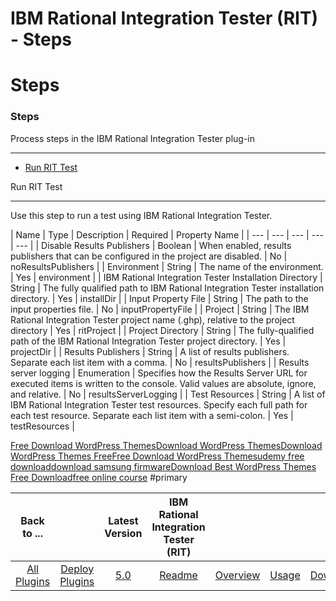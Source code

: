 
IBM Rational Integration Tester (RIT) - Steps
=============================================

# Steps



### Steps




 



Process steps in the IBM Rational Integration Tester plug-in

------------------------------------------------------------


* [Run RIT Test](#run_rit_test)




Run RIT Test

------------


Use this step to run a test using IBM Rational Integration Tester.




| Name | Type | Description | 
Required | Property Name |
| --- | --- | --- | --- | --- |
| Disable Results Publishers | Boolean | When enabled, 
results publishers that can be configured in the project are disabled. | No | noResultsPublishers |
| Environment | 
String | The name of the environment. | Yes | environment |
| IBM Rational Integration Tester Installation Directory | 
String | The fully qualified path to IBM Rational Integration Tester installation directory. | Yes | installDir |
| 
Input Property File | String | The path to the input properties file. | No | inputPropertyFile |
| Project | String | 
The IBM Rational Integration Tester project name (.ghp), relative to the project directory | Yes | ritProject |
| 
Project Directory | String | The fully-qualified path of the IBM Rational Integration Tester project directory. | Yes | 
projectDir |
| Results Publishers | String | A list of results publishers. Separate each list item with a comma. | No | 
resultsPublishers |
| Results server logging | Enumeration | Specifies how the Results Server URL for executed items is 
written to the console. Valid values are absolute, ignore, and relative. | No | resultsServerLogging |
| Test Resources 
| String | A list of IBM Rational Integration Tester test resources. Specify each full path for each test resource. 
Separate each list item with a semi-colon. | Yes | testResources |



[Free Download WordPress 
Themes](https://www.thewpclub.net)[Download WordPress Themes](https://www.themeslide.com)[Download WordPress Themes 
Free](https://www.script-stack.com)[Free Download WordPress Themes](https://www.thememazing.com)[udemy free 
download](https://www.onlinefreecourse.net)[download samsung firmware](https://www.frendx.com/firmware/)[Download Best 
WordPress Themes Free Download](https://www.themebanks.com)[free online course](https://downloadtutorials.net)
 #primary
 

|Back to ...||Latest Version|IBM Rational Integration Tester (RIT) ||||
| :---: | :---: | :---: | :---: | :---: | :---: | :---: |
|[All Plugins](../../index.md)|[Deploy Plugins](../README.md)|[5.0](https://raw.githubusercontent.com/UrbanCode/IBM-UCD-PLUGINS/main/files/RIT-UCD/RIT-UCD-5.0.zip)|[Readme](README.md)|[Overview](overview.md)|[Usage](usage.md)|[Downloads](downloads.md)|
